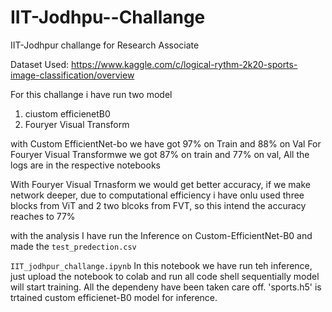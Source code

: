 # IIT-Jodhpu--Challange
IIT-Jodhpur challange for Research Associate

Dataset Used: https://www.kaggle.com/c/logical-rythm-2k20-sports-image-classification/overview

For this challange i have run two model
1. ciustom efficienetB0
2. Fouryer Visual Transform



with Custom EfficientNet-bo we have got 97% on Train and 88% on Val
For Fouryer Visual Transformwe we got 87%  on train and 77% on val, 
All the logs are in the respective notebooks

With Fouryer Visual Trnasform we would get better accuracy, if we make network deeper,
due to computational efficiency i have onlu used three blocks from ViT and 2 two blcoks from FVT, so this intend the accuracy reaches to 77%

with the analysis I have run the Inference on Custom-EfficientNet-B0 and made the `test_predection.csv`

`IIT_jodhpur_challange.ipynb` In this notebook we have run teh inference,
just upload the notebook to colab and run all code shell sequentially model will start training. All the dependeny have been taken care off.
'sports.h5' is trtained custom efficienet-B0 model for inference.

